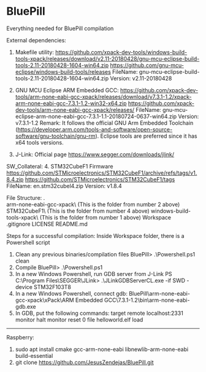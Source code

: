 # BluePill
Everything needed for BluePill compilation

External dependencies:
  1. Makefile utility:
    https://github.com/xpack-dev-tools/windows-build-tools-xpack/releases/download/v2.11-20180428/gnu-mcu-eclipse-build-tools-2.11-20180428-1604-win64.zip
    https://github.com/gnu-mcu-eclipse/windows-build-tools/releases
    FileName: gnu-mcu-eclipse-build-tools-2.11-20180428-1604-win64.zip
    Version: v2.11-20180428

  2. GNU MCU Eclipse ARM Embedded GCC:
    https://github.com/xpack-dev-tools/arm-none-eabi-gcc-xpack/releases/download/v7.3.1-1.2/xpack-arm-none-eabi-gcc-7.3.1-1.2-win32-x64.zip
    https://github.com/xpack-dev-tools/arm-none-eabi-gcc-xpack/releases/
    FileName: gnu-mcu-eclipse-arm-none-eabi-gcc-7.3.1-1.1-20180724-0637-win64.zip
    Version: v7.3.1-1.2
    Remark: It follows the official GNU Arm Embedded Toolchain (https://developer.arm.com/tools-and-software/open-source-software/gnu-toolchain/gnu-rm). Eclipse tools are preferred since it has x64 tools versions.

  3. J-Link:
    Official page
    https://www.segger.com/downloads/jlink/

SW_Collateral:
  4. STM32CubeF1 Firmware
    https://github.com/STMicroelectronics/STM32CubeF1/archive/refs/tags/v1.8.4.zip
    https://github.com/STMicroelectronics/STM32CubeF1/tags
    FileName: en.stm32cubel4.zip
    Version: v1.8.4

File Structure:
.\
  arm-none-eabi-gcc-xpack\ (This is the folder from number 2 above)
  STM32CubeF1\ (This is the folder from number 4 above)
  windows-build-tools-xpack\ (This is the folder from number 1 above)
  Workspace\
  .gitignore
  LICENSE
  README.md
  
Steps for a successful compilation:
Inside Workspace folder, there is a Powershell script
1. Clean any previous binaries/compilation files
BluePill> .\Powershell.ps1 clean
2. Compile
BluePill> .\Powershell.ps1
3. In a new Windows Powershell, run GDB server from J-Link
PS C:\Program Files\SEGGER\JLink> .\JLinkGDBServerCL.exe -if SWD -device STM32F103T8
4. In a new Windows Powershell, connect gdb:
BluePill\arm-none-eabi-gcc-xpack\xPack\ARM Embedded GCC\7.3.1-1.2\bin\arm-none-eabi-gdb.exe
5. In GDB, put the following commands:
target remote localhost:2331
monitor halt
monitor reset 0
file helloworld.elf
load



---------------------------------------------------------------------------------------------------------------------------
Raspberry:
1. sudo apt install cmake gcc-arm-none-eabi libnewlib-arm-none-eabi build-essential
2. git clone https://github.com/JesusZendejas/BluePill.git
